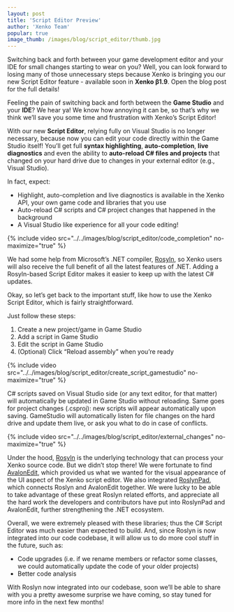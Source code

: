 ```yaml
---
layout: post
title: 'Script Editor Preview'
author: 'Xenko Team'
popular: true
image_thumb: /images/blog/script_editor/thumb.jpg
---
```


Switching back and forth between your game development editor and your IDE for small changes starting to wear on you? Well, you can look forward to losing many of those unnecessary steps because Xenko is bringing you our new Script Editor feature - available soon in **Xenko β1.9**. Open the blog post for the full details!

<!--more-->


Feeling the pain of switching back and forth between the **Game Studio** and your **IDE**? We hear ya! We know how annoying it can be, so that’s why we think we’ll save you some time and frustration with Xenko’s Script Editor! 


With our new **Script Editor**, relying fully on Visual Studio is no longer necessary, because now you can edit your code directly within the Game Studio itself! You’ll get full **syntax highlighting**, **auto-completion**, **live diagnostics** and even the ability to **auto-reload C# files and projects** that changed on your hard drive due to changes in your external editor (e.g., Visual Studio).


In fact, expect:

* Highlight, auto-completion and live diagnostics is available in the Xenko API, your own game code and libraries that you use
* Auto-reload C# scripts and C# project changes that happened in the background
* A Visual Studio like experience for all your code editing!

{% include video src="../../images/blog/script_editor/code_completion" no-maximize="true" %}

We had some help from Microsoft’s .NET compiler, [Rosyln](https://github.com/dotnet/roslyn), so Xenko users will also receive the full benefit of all the latest features of .NET. Adding a Rosyln-based Script Editor makes it easier to keep up with the latest C# updates.

Okay, so let’s get back to the important stuff, like how to use the Xenko Script Editor, which is fairly straightforward. 

Just follow these steps:

1. Create a new project/game in Game Studio
2. Add a script in Game Studio
3. Edit the script in Game Studio
4. (Optional) Click “Reload assembly” when you’re ready

{% include video src="../../images/blog/script_editor/create_script_gamestudio" no-maximize="true" %}

C# scripts saved on Visual Studio side (or any text editor, for that matter) will automatically be updated in Game Studio without reloading. Same goes for project changes (.csproj): new scripts will appear automatically upon saving. GameStudio will automatically listen for file changes on the hard drive and update them live, or ask you what to do in case of conflicts.

{% include video src="../../images/blog/script_editor/external_changes" no-maximize="true" %}

Under the hood, [Rosyln](https://github.com/dotnet/roslyn) is the underlying technology that can process your Xenko source code. But we didn’t stop there! We were fortunate to find [AvalonEdit](http://avalonedit.net/), which provided us what we wanted for the visual appearance of the UI aspect of the Xenko script editor. We also integrated [RoslynPad](https://roslynpad.net/), which connects Roslyn and AvalonEdit together. We were lucky to be able to take advantage of these great Roslyn related efforts, and appreciate all the hard work the developers and contributors have put into RoslynPad and AvalonEdit, further strengthening the .NET ecosystem.


Overall, we were extremely pleased with these libraries; thus the C# Script Editor was much easier than expected to build. And, since Roslyn is now integrated into our code codebase, it will allow us to do more cool stuff in the future, such as:

* Code upgrades (i.e. if we rename members or refactor some classes, we could automatically update the code of your older projects)
* Better code analysis

With Roslyn now integrated into our codebase, soon we’ll be able to share with you a pretty awesome surprise we have coming, so stay tuned for more info in the next few months!
